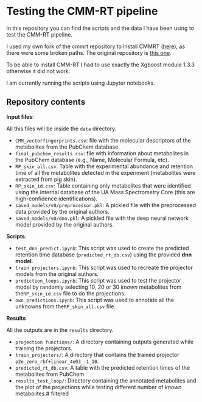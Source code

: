 # Testing the CMM-RT pipeline

In this repository you can find the scripts and the data I have been using to test the CMM-RT pipeline.

I used my own fork of the cmmrt repository to install CMMRT ([here](https://github.com/Coayala/cmmrt)), as there were some broken paths. The original repository is [this one](https://github.com/constantino-garcia/cmmrt).

To be able to install CMM-RT I had to use exactly the Xgboost module 1.3.3 otherwise it did not work. 

I am currently running the scripts using Jupyter notebooks. 

## Repository contents

**Input files**:

All this files will be inside the `data` directory.

- `CMM_vectorfingerprints.csv`: file with the molecular descriptors of the metabolites from the PubChem database.
- `final_pubchem_results.csv`: file with information about metabolites in the PubChem database (e.g., Name, Molecular Formula, etc).
- `RP_skin_all.csv`: Table with the experimental abundance and retention time of all the metabolites detected in the experiment (metabolites were extracted from pig skin).
- `RP_skin_id.csv`: Table containing only metabolites that were identified using the internal database of the UA Mass Spectrometry Core (this are high-confidence identifications).
- `saved_models/v0/preprocessor.pkl`: A pickled file with the preprocessed data provided by the original authors.
- `saved_models/v0/dnn.pkl`: A pickled file with the deep neural network model provided by the original authors.

**Scripts**:

- `test_dnn_predict.ipynb`: This script was used to create the predicted retention time database (`predicted_rt_db.csv`) using the provided **dnn model**.
- `train projectors.ipynb`: This script was used to recreate the projector models from the original authors.
- `prediction_loops.ipynb`: This script was used to test the projector model by randomly selecting 10, 20 or 30 *known* metabolites from the`RP_skin_id.csv` file to do the projections.
- `own_predictions.ipynb`: This script was used to annotate all the unknowns from the`RP_skin_all.csv` file.

**Results**

All the outputs are in the `results` directory.

- `projection functions/`: A directory containing outputs generated while training the projectors.
- `train_projectors/`: A directory that contains the trained projector `p2e_zero_rbf+linear_4e03_-1_10`.
- `predicted_rt_db.csv`: A table with the predicted retention times of the metabolites from PubChem
- `results_test_loop/`: Directory containing the annotated metabolites and the plot of the projections while testing different number of *known* metabolites.# filtered
